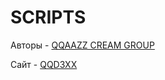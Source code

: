 # SCRIPTS

Авторы - [QQAAZZ CREAM GROUP](https://vk.com/qqaazzgroups)

Сайт - [QQD3XX](https://qqaazzg.github.io/QQD3XX/)
